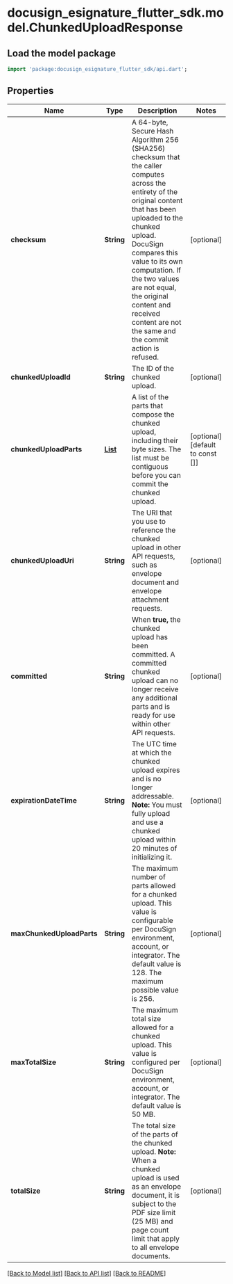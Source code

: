 # docusign_esignature_flutter_sdk.model.ChunkedUploadResponse

## Load the model package
```dart
import 'package:docusign_esignature_flutter_sdk/api.dart';
```

## Properties
Name | Type | Description | Notes
------------ | ------------- | ------------- | -------------
**checksum** | **String** | A 64-byte, Secure Hash Algorithm 256 (SHA256) checksum that the caller computes across the entirety of the original content that has been uploaded to the chunked upload. DocuSign compares this value to its own computation. If the two values are not equal, the original content and received content are not the same and the commit action is refused. | [optional] 
**chunkedUploadId** | **String** | The ID of the chunked upload.  | [optional] 
**chunkedUploadParts** | [**List<ChunkedUploadPart>**](ChunkedUploadPart.md) | A list of the parts that compose the chunked upload, including their byte sizes. The list must be contiguous before you can commit the chunked upload. | [optional] [default to const []]
**chunkedUploadUri** | **String** | The URI that you use to reference the chunked upload in other API requests, such as envelope document and envelope attachment requests.  | [optional] 
**committed** | **String** | When **true,** the chunked upload has been committed. A committed chunked upload can no longer receive any additional parts and is ready for use within other API requests.  | [optional] 
**expirationDateTime** | **String** | The UTC time at which the chunked upload expires and is no longer addressable.   **Note:** You must fully upload and use a chunked upload within 20 minutes of initializing it.  | [optional] 
**maxChunkedUploadParts** | **String** | The maximum number of parts allowed for a chunked upload. This value is configurable per DocuSign environment, account, or integrator. The default value is 128. The maximum possible value is 256.   | [optional] 
**maxTotalSize** | **String** | The maximum total size allowed for a chunked upload. This value is configured per DocuSign environment, account, or integrator. The default value is 50 MB. | [optional] 
**totalSize** | **String** | The total size of the parts of the chunked upload.  **Note:** When a chunked upload is used as an envelope document, it is subject to the PDF size limit (25 MB) and page count limit that apply to all envelope documents. | [optional] 

[[Back to Model list]](../README.md#documentation-for-models) [[Back to API list]](../README.md#documentation-for-api-endpoints) [[Back to README]](../README.md)


